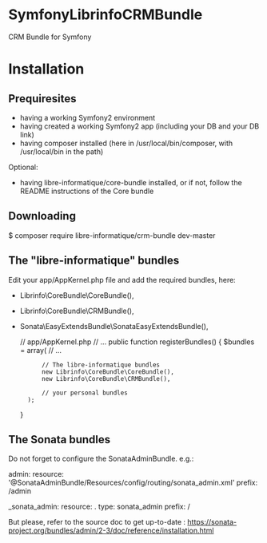 # SymfonyLibrinfoCRMBundle
CRM Bundle for Symfony

Installation
============

Prequiresites
-------------

* having a working Symfony2 environment
* having created a working Symfony2 app (including your DB and your DB link)
* having composer installed (here in /usr/local/bin/composer, with /usr/local/bin in the path)

Optional:
* having libre-informatique/core-bundle installed, or if not, follow the README instructions of the Core bundle 

Downloading
-----------

  $ composer require libre-informatique/crm-bundle dev-master

The "libre-informatique" bundles
---------------------------------

Edit your app/AppKernel.php file and add the required bundles, here:
* Librinfo\CoreBundle\CoreBundle(),
* Librinfo\CoreBundle\CRMBundle(),
* Sonata\EasyExtendsBundle\SonataEasyExtendsBundle(),

    // app/AppKernel.php
    // ...
    public function registerBundles()
    {
        $bundles = array(
            // ...
            
            // The libre-informatique bundles
            new Librinfo\CoreBundle\CoreBundle(),
            new Librinfo\CoreBundle\CRMBundle(),
            
            // your personal bundles
        );
    }

The Sonata bundles
------------------

Do not forget to configure the SonataAdminBundle. e.g.:

  admin:
      resource: '@SonataAdminBundle/Resources/config/routing/sonata_admin.xml'
      prefix: /admin
    
  _sonata_admin:
      resource: .
      type: sonata_admin
      prefix: /

But please, refer to the source doc to get up-to-date :
https://sonata-project.org/bundles/admin/2-3/doc/reference/installation.html
